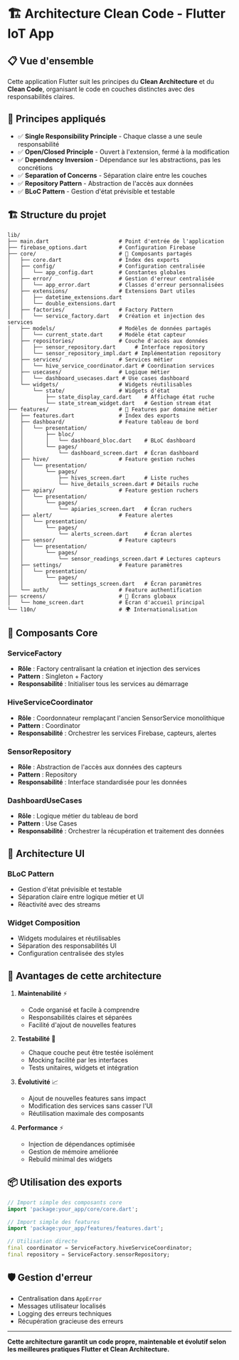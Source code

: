 # 🏗️ Architecture Clean Code - Flutter IoT App

## 📋 **Vue d'ensemble**

Cette application Flutter suit les principes du **Clean Architecture** et du **Clean Code**, organisant le code en couches distinctes avec des responsabilités claires.

## 🎯 **Principes appliqués**

- ✅ **Single Responsibility Principle** - Chaque classe a une seule responsabilité
- ✅ **Open/Closed Principle** - Ouvert à l'extension, fermé à la modification
- ✅ **Dependency Inversion** - Dépendance sur les abstractions, pas les concrétions
- ✅ **Separation of Concerns** - Séparation claire entre les couches
- ✅ **Repository Pattern** - Abstraction de l'accès aux données
- ✅ **BLoC Pattern** - Gestion d'état prévisible et testable

## 🏗️ **Structure du projet**

```
lib/
├── main.dart                      # Point d'entrée de l'application
├── firebase_options.dart          # Configuration Firebase
├── core/                          # 🔧 Composants partagés
│   ├── core.dart                  # Index des exports
│   ├── config/                    # Configuration centralisée
│   │   └── app_config.dart        # Constantes globales
│   ├── error/                     # Gestion d'erreur centralisée
│   │   └── app_error.dart         # Classes d'erreur personnalisées
│   ├── extensions/                # Extensions Dart utiles
│   │   ├── datetime_extensions.dart
│   │   └── double_extensions.dart
│   ├── factories/                 # Factory Pattern
│   │   └── service_factory.dart   # Création et injection des services
│   ├── models/                    # Modèles de données partagés
│   │   └── current_state.dart     # Modèle état capteur
│   ├── repositories/              # Couche d'accès aux données
│   │   ├── sensor_repository.dart      # Interface repository
│   │   └── sensor_repository_impl.dart # Implémentation repository
│   ├── services/                  # Services métier
│   │   └── hive_service_coordinator.dart # Coordination services
│   ├── usecases/                  # Logique métier
│   │   └── dashboard_usecases.dart # Use cases dashboard
│   └── widgets/                   # Widgets réutilisables
│       └── state/                 # Widgets d'état
│           ├── state_display_card.dart    # Affichage état ruche
│           └── state_stream_widget.dart   # Gestion stream état
├── features/                      # 📱 Features par domaine métier
│   ├── features.dart              # Index des exports
│   ├── dashboard/                 # Feature tableau de bord
│   │   └── presentation/
│   │       ├── bloc/
│   │       │   └── dashboard_bloc.dart    # BLoC dashboard
│   │       └── pages/
│   │           └── dashboard_screen.dart  # Écran dashboard
│   ├── hive/                      # Feature gestion ruches
│   │   └── presentation/
│   │       └── pages/
│   │           ├── hives_screen.dart      # Liste ruches
│   │           └── hive_details_screen.dart # Détails ruche
│   ├── apiary/                    # Feature gestion ruchers
│   │   └── presentation/
│   │       └── pages/
│   │           └── apiaries_screen.dart   # Écran ruchers
│   ├── alert/                     # Feature alertes
│   │   └── presentation/
│   │       └── pages/
│   │           └── alerts_screen.dart     # Écran alertes
│   ├── sensor/                    # Feature capteurs
│   │   └── presentation/
│   │       └── pages/
│   │           └── sensor_readings_screen.dart # Lectures capteurs
│   ├── settings/                  # Feature paramètres
│   │   └── presentation/
│   │       └── pages/
│   │           └── settings_screen.dart   # Écran paramètres
│   └── auth/                      # Feature authentification
├── screens/                       # 📱 Écrans globaux
│   └── home_screen.dart           # Écran d'accueil principal
└── l10n/                          # 🌍 Internationalisation
```

## 🔧 **Composants Core**

### **ServiceFactory**

- **Rôle** : Factory centralisant la création et injection des services
- **Pattern** : Singleton + Factory
- **Responsabilité** : Initialiser tous les services au démarrage

### **HiveServiceCoordinator**

- **Rôle** : Coordonnateur remplaçant l'ancien SensorService monolithique
- **Pattern** : Coordinator
- **Responsabilité** : Orchestrer les services Firebase, capteurs, alertes

### **SensorRepository**

- **Rôle** : Abstraction de l'accès aux données des capteurs
- **Pattern** : Repository
- **Responsabilité** : Interface standardisée pour les données

### **DashboardUseCases**

- **Rôle** : Logique métier du tableau de bord
- **Pattern** : Use Cases
- **Responsabilité** : Orchestrer la récupération et traitement des données

## 📱 **Architecture UI**

### **BLoC Pattern**

- Gestion d'état prévisible et testable
- Séparation claire entre logique métier et UI
- Réactivité avec des streams

### **Widget Composition**

- Widgets modulaires et réutilisables
- Séparation des responsabilités UI
- Configuration centralisée des styles

## 🚀 **Avantages de cette architecture**

1. **Maintenabilité** ⚡

   - Code organisé et facile à comprendre
   - Responsabilités claires et séparées
   - Facilité d'ajout de nouvelles features

2. **Testabilité** 🧪

   - Chaque couche peut être testée isolément
   - Mocking facilité par les interfaces
   - Tests unitaires, widgets et intégration

3. **Évolutivité** 📈

   - Ajout de nouvelles features sans impact
   - Modification des services sans casser l'UI
   - Réutilisation maximale des composants

4. **Performance** ⚡
   - Injection de dépendances optimisée
   - Gestion de mémoire améliorée
   - Rebuild minimal des widgets

## 📦 **Utilisation des exports**

```dart
// Import simple des composants core
import 'package:your_app/core/core.dart';

// Import simple des features
import 'package:your_app/features/features.dart';

// Utilisation directe
final coordinator = ServiceFactory.hiveServiceCoordinator;
final repository = ServiceFactory.sensorRepository;
```

## 🛡️ **Gestion d'erreur**

- Centralisation dans `AppError`
- Messages utilisateur localisés
- Logging des erreurs techniques
- Récupération gracieuse des erreurs

---

**Cette architecture garantit un code propre, maintenable et évolutif selon les meilleures pratiques Flutter et Clean Architecture.**
